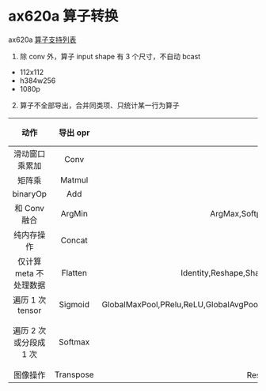 # ax620a 算子转换

ax620a [算子支持列表](https://pulsar-docs.readthedocs.io/zh_CN/latest/appendix/op_support_list.html)

1. 除 conv 外，算子 input shape 有 3 个尺寸，不自动 bcast
* 112x112
* h384w256
* 1080p

2. 算子不全部导出，合并同类项、只统计某一行为算子

| 动作 | 导出 opr | 同类项 | 结果 |
| :-: | :-: | :-: | :-: |
| 滑动窗口乘累加 | Conv | ConvTranspose | |
| 矩阵乘 | Matmul | Gemm | |
| binaryOp | Add | Div,Sub | |
| 和 Conv 融合 | ArgMin | ArgMax,Softplus,BatchNormalization,HardSigmoid | |
| 纯内存操作 | Concat | Clip,Pad,Slice,Tile |
| 仅计算 meta 不处理数据 | Flatten | Identity,Reshape,Shape,SpaceToDepth,DepthToSpace,Unsqueeze |
| 遍历 1 次tensor | Sigmoid | GlobalMaxPool,PRelu,ReLU,GlobalAvgPool,Tanh,PRelu,LeakyRelu,ReduceMax,ReduceMean,ReduceSum,Abs | |
| 遍历 2 次或分段成 1 次 | Softmax | ReduceL2 | 转换卡死 |
| 图像操作 | Transpose | Resize，AveragePool,MaxPool | |
